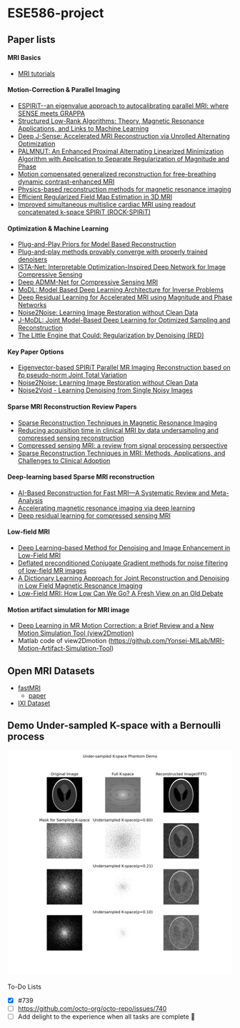 # ESE586-project

## Paper lists

#### MRI Basics
- [MRI tutorials](https://www.mriquestions.com/index.html)

#### Motion-Correction & Parallel Imaging 
- [ESPIRiT--an eigenvalue approach to autocalibrating parallel MRI: where SENSE meets GRAPPA](https://pubmed.ncbi.nlm.nih.gov/23649942/)
- [Structured Low-Rank Algorithms: Theory, Magnetic Resonance Applications, and Links to Machine Learning](https://pubmed.ncbi.nlm.nih.gov/35027816/)
- [Deep J-Sense: Accelerated MRI Reconstruction via Unrolled Alternating Optimization](https://www.ncbi.nlm.nih.gov/pmc/articles/PMC8767765/)
- [PALMNUT: An Enhanced Proximal Alternating Linearized Minimization Algorithm with Application to Separate Regularization of Magnitude and Phase](https://www.ncbi.nlm.nih.gov/pmc/articles/PMC8386764/)
- [Motion compensated generalized reconstruction for free-breathing dynamic contrast-enhanced MRI](https://onlinelibrary.wiley.com/doi/full/10.1002/mrm.22644)
- [Physics-based reconstruction methods for magnetic resonance imaging](https://www.ncbi.nlm.nih.gov/pmc/articles/PMC8107652/)
- [Efficient Regularized Field Map Estimation in 3D MRI](https://www.ncbi.nlm.nih.gov/pmc/articles/PMC7943027/)
- [Improved simultaneous multislice cardiac MRI using readout concatenated k-space SPIRiT (ROCK-SPIRiT)](https://onlinelibrary.wiley.com/doi/10.1002/mrm.28680)

#### Optimization & Machine Learning
- [Plug-and-Play Priors for Model Based Reconstruction](https://engineering.purdue.edu/~bouman/Plug-and-Play/webdocs/GlobalSIP2013a.pdf)
- [Plug-and-play methods provably converge with properly trained denoisers](https://arxiv.org/pdf/1905.05406.pdf)
- [ISTA-Net: Interpretable Optimization-Inspired Deep Network for Image Compressive Sensing](https://arxiv.org/pdf/1706.07929.pdf)
- [Deep ADMM-Net for Compressive Sensing MRI](https://papers.nips.cc/paper/2016/file/1679091c5a880faf6fb5e6087eb1b2dc-Paper.pdf)
- [MoDL: Model Based Deep Learning Architecture for Inverse Problems](https://arxiv.org/pdf/1712.02862.pdf)
- [Deep Residual Learning for Accelerated MRI using Magnitude and Phase Networks](https://arxiv.org/pdf/1804.00432.pdf)
- [Noise2Noise: Learning Image Restoration without Clean Data](https://arxiv.org/pdf/1803.04189.pdf)
- [J-MoDL: Joint Model-Based Deep Learning for Optimized Sampling and Reconstruction](https://www.ncbi.nlm.nih.gov/pmc/articles/PMC7893809/)
- [The Little Engine that Could: Regularization by Denoising (RED)](https://arxiv.org/abs/1611.02862)

#### Key Paper Options
- [Eigenvector-based SPIRiT Parallel MR Imaging Reconstruction based on ℓp pseudo-norm Joint Total Variation](https://www.sciencedirect.com/science/article/abs/pii/S0730725X18305733)
- [Noise2Noise: Learning Image Restoration without Clean Data](https://arxiv.org/pdf/1803.04189.pdf)
- [Noise2Void - Learning Denoising from Single Noisy Images](https://arxiv.org/pdf/1811.10980.pdf)

#### Sparse MRI Reconstruction Review Papers
- [Sparse Reconstruction Techniques in Magnetic Resonance Imaging](https://journals.lww.com/investigativeradiology/Fulltext/2016/06000/Sparse_Reconstruction_Techniques_in_Magnetic.1.aspx)
- [Reducing acquisition time in clinical MRI by data undersampling and compressed sensing reconstruction](https://iopscience.iop.org/article/10.1088/0031-9155/60/21/R297)
- [Compressed sensing MRI: a review from signal processing perspective](https://www.ncbi.nlm.nih.gov/pmc/articles/PMC7412677/)
- [Sparse Reconstruction Techniques in MRI: Methods, Applications, and Challenges to Clinical Adoption](https://www.ncbi.nlm.nih.gov/pmc/articles/PMC4948115/)

#### Deep-learning based Sparse MRI reconstruction
- [AI-Based Reconstruction for Fast MRI—A Systematic Review and Meta-Analysis](https://ieeexplore.ieee.org/abstract/document/9703109)
- [Accelerating magnetic resonance imaging via deep learning](https://ieeexplore.ieee.org/abstract/document/7493320)
- [Deep residual learning for compressed sensing MRI](https://ieeexplore.ieee.org/document/7950457)

#### Low-field MRI
- [Deep Learning–based Method for Denoising and Image Enhancement in Low-Field MRI](https://ieeexplore.ieee.org/abstract/document/9651441?casa_token=6fZwjoxnvE0AAAAA:nGtNBTksUmuSoW9RwaFZQghu4COz5TcKoSK2o331xhH7m3YttDq9n49dNZyZplqpFeg80GPmTtue)
- [Deflated preconditioned Conjugate Gradient methods for noise filtering of low-field MR images](https://www.sciencedirect.com/science/article/pii/S0377042721003526)
- [A Dictionary Learning Approach for Joint Reconstruction and Denoising in Low Field Magnetic Resonance Imaging](https://ieeexplore.ieee.org/abstract/document/9576932?casa_token=c8lsd383K34AAAAA:bs1SuWhNDUFeadcF9_hkRfkeWZ7GHRPXHWHi5c9A40JMShPWEPC7hfKg__1t6qtDFaC18cpjDQUI)
- [Low-Field MRI: How Low Can We Go? A Fresh View on an Old Debate](https://www.frontiersin.org/articles/10.3389/fphy.2020.00172/full)

#### Motion artifact simulation for MRI image
- [Deep Learning in MR Motion Correction: a Brief Review and a New Motion Simulation Tool (view2Dmotion)](https://pc.i-mri.org/pdf/10.13104/imri.2020.24.4.196)
- Matlab code of view2Dmotion (https://github.com/Yonsei-MILab/MRI-Motion-Artifact-Simulation-Tool)

## Open MRI Datasets
- [fastMRI](https://fastmri.med.nyu.edu)
  - [paper](https://arxiv.org/abs/1811.08839)
- [IXI Dataset](http://brain-development.org/ixi-dataset/)

## Demo Under-sampled K-space with a Bernoulli process
![Drag Racing](under_sampled.jpg)

To-Do Lists
- [x] #739
- [ ] https://github.com/octo-org/octo-repo/issues/740
- [ ] Add delight to the experience when all tasks are complete :tada:
